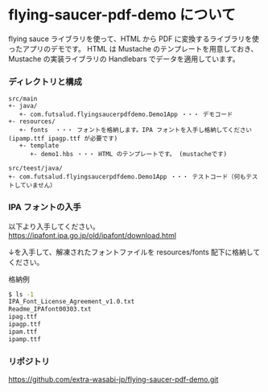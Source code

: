 # flying-saucer-pdf-demo について

flying sauce ライブラリを使って、HTML から PDF に変換するライブラリを使ったアプリのデモです。
HTML は Mustache のテンプレートを用意しておき、Mustache の実装ライブラリの Handlebars でデータを適用しています。


### ディレクトリと構成
```
src/main
+- java/
   +- com.futsalud.flyingsaucerpdfdemo.Demo1App ・・・ デモコード
+- resources/
   +- fonts  ・・・ フォントを格納します。IPA フォントを入手し格納してください(ipamp.ttf ipagp.ttf が必要です)
   +- template
      +- demo1.hbs ・・・ HTML のテンプレートです。 (mustacheです)

src/teest/java/
+- com.futsalud.flyingsaucerpdfdemo.Demo1App ・・・ テストコード（何もテストしていません）
```

### IPA フォントの入手
以下より入手してください。
https://ipafont.ipa.go.jp/old/ipafont/download.html

↓を入手して、解凍されたフォントファイルを resources/fonts 配下に格納してください。

格納例
```bash
$ ls -1
IPA_Font_License_Agreement_v1.0.txt
Readme_IPAfont00303.txt
ipag.ttf
ipagp.ttf
ipam.ttf
ipamp.ttf

```

### リポジトリ
https://github.com/extra-wasabi-jp/flying-saucer-pdf-demo.git
